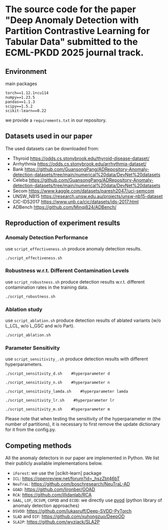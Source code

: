 # The source code for the paper "Deep Anomaly Detection with Partition Contrastive Learning for Tabular Data" submitted to the ECML-PKDD 2025 journal track.

## Environment  
main packages
```  
torch==1.12.1+cu114  
numpy==1.23.5  
pandas==1.1.3  
scipy==1.5.2  
scikit-learn==0.22  
```  
we provide a `requirements.txt` in our repository.


  
## Datasets used in our paper  

The used datasets can be downloaded from:  
- Thyroid     https://odds.cs.stonybrook.edu/thyroid-disease-dataset/
- Arrhythmia  https://odds.cs.stonybrook.edu/arrhythmia-dataset/
- Bank        https://github.com/GuansongPang/ADRepository-Anomaly-detection-datasets/tree/main/numerical%20data/DevNet%20datasets
- Celeba      https://github.com/GuansongPang/ADRepository-Anomaly-detection-datasets/tree/main/numerical%20data/DevNet%20datasets
- Secom       https://www.kaggle.com/datasets/paresh2047/uci-semcom
- UNSW_NB15   https://research.unsw.edu.au/projects/unsw-nb15-dataset 
- CIC-IDS2017 https://www.unb.ca/cic/datasets/ids-2017.html
- ADBench     https://github.com/Minqi824/ADBench/
  
  
## Reproduction of experiment results
### Anomaly Detection Performance
use `script_effectiveness.sh` produce anomaly detection results.
```shell
./script_effectiveness.sh
``` 

### Robustness w.r.t. Different Contamination Levels
use `script_robustness.sh` produce detection results w.r.t. different contamination rates in the training data.
```shell
./script_robustness.sh
```

### Ablation study
use `script_ablation.sh` produce detection results of ablated variants (w/o L_LCL, w/o L_GSC and w/o Part).
```shell
./script_ablation.sh
```

### Parameter Sensitivity 
use `script_sensitivity_.sh` produce detection results with different hyperparameters.
```shell
./script_sensitivity_d.sh    #hyperparameter d
``` 
```shell
./script_sensitivity_n.sh    #hyperparameter n
``` 
```shell
./script_sensitivity_lamda.sh    #hyperparameter lamda
``` 
```shell
./script_sensitivity_lr.sh    #hyperparameter lr
``` 
```shell
./script_sensitivity_m.sh    #hyperparameter m
``` 
Please note that when testing the sensitivity of the hyperparameter m (the number of partitions), it is necessary to first remove the update dictionary for it from the config.py.


## Competing methods
All the anomaly detectors in our paper are implemented in Python. We list their publicly available implementations below. 
- `iForest`: we use the [scikit-learn] package
- `ICL`: https://openreview.net/forum?id=_hszZbt46bT
- `NeuTraL`: https://github.com/boschresearch/NeuTraL-AD
- `GOAD`: https://github.com/lironber/GOAD 
- `RCA`: https://github.com/illidanlab/RCA
- `GAAL`, `LOF`, `OCSVM`, `COPOD` and `ECOD`: we directly use [pyod](https://github.com/yzhao062/Pyod) (python library of anomaly detection approaches)
- `DSVDD`: https://github.com/lukasruff/Deep-SVDD-PyTorch 
- `SLAD` and `DIF`: https://github.com/xuhongzuo/DeepOD
- `SLA2P`: https://github.com/wyzjack/SLA2P
